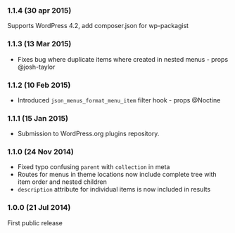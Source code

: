 ### 1.1.4 (30 apr 2015)
Supports WordPress 4.2, add composer.json for wp-packagist

### 1.1.3 (13 Mar 2015)
* Fixes bug where duplicate items where created in nested menus - props @josh-taylor

### 1.1.2 (10 Feb 2015)
* Introduced `json_menus_format_menu_item` filter hook - props @Noctine

### 1.1.1 (15 Jan 2015)
* Submission to WordPress.org plugins repository.

### 1.1.0 (24 Nov 2014)
* Fixed typo confusing `parent` with `collection` in meta
* Routes for menus in theme locations now include complete tree with item order and nested children 
* `description` attribute for individual items is now included in results

### 1.0.0 (21 Jul 2014)
First public release